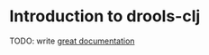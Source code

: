 # Introduction to drools-clj

TODO: write [great documentation](http://jacobian.org/writing/great-documentation/what-to-write/)
